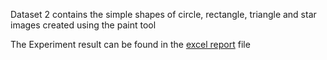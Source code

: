 Dataset 2 contains the simple shapes of circle, rectangle, triangle and star images created using the paint tool

The Experiment result can be found in the [excel report](https://github.com/GurunagSai/neocortexapi-classification/blob/GurunagSai/ExperimentReport/DataSet-2/Experiment%20Report.xlsx) file 
